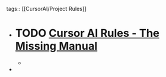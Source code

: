 tags:: [[CursorAI/Project Rules]]

- # TODO [Cursor AI Rules - The Missing Manual](https://notes.switchdimension.com/cursor-ai-rules)
	-
-